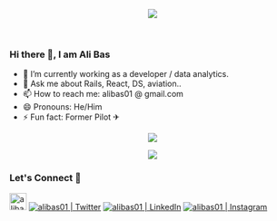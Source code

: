 <p align="center">
<img src="https://chi01pap002files.storage.live.com/y4m7zfPT8NrVUTOH6NCOBLMH2BAoxUefaPCZcoNaXal9wej-NFffHVBnefNir8jn0y9APN7EFHt5tEzZ4sfaUXpGBX3cRKke3vcF8vBE6yEkIaZrt6BcM7FOQbAKcP8ZPk8Xi-vKojs6P9RK94fi0V14iKFMzuwE1RBHtCOXXXhj4LQXXbWbGeTd1xjhQ8vW02k?width=192&height=256&cropmode=none">
</p>
<br/>
<p align="center">

</p>

### Hi there 👋, I am Ali Bas

- 🔭 I’m currently working as a developer / data analytics.
- 💬 Ask me about Rails, React, DS, aviation..
- 📫 How to reach me: alibas01 @ gmail.com
- 😄 Pronouns: He/Him
- ⚡ Fun fact: Former Pilot ✈

<!--
**alibas01/alibas01** is a ✨ _special_ ✨ repository because its `README.md` (this file) appears on your GitHub profile.

Here are some ideas to get you started:

- 🔭 I’m currently working on ...
- 🌱 I’m currently learning ...
- 👯 I’m looking to collaborate on ...
- 🤔 I’m looking for help with ...
- 💬 Ask me about ...
- 📫 How to reach me: ...
- 😄 Pronouns: ...
- ⚡ Fun fact: ...
-->
<!-- ![Ali Bas' github stats](https://github-readme-stats.vercel.app/api?username=alibas01) -->

<p align="center">
<img src="https://github-readme-stats.vercel.app/api?username=alibas01&theme=merko&show_icons=true&hide_border=true" width="auto" height="auto" />
</p>

<p align="center">
<img src="https://github-readme-stats.vercel.app/api/top-langs/?username=alibas01&layout=compact&theme=merko&show_icons=true&hide_border=true&hide=Jupyter Notebook&langs_count=10" width="auto" height="auto" />

<!-- <p align="center"> -->
<!-- <img src="https://github-readme-stats.vercel.app/api/top-langs/?username=alibas01&layout=compact&theme=merko&show_icons=true&hide_border=true&exclude_repo=Aviation-Safety-Issues,Classifying-Nature-Pictures, NECSI, Visualization, Relax-Challenge, Ultimate-Challenge, Movie-Critics-NB, JSON-Based-Data-Exercise, API-Data-Wrnagling-Mini-Project, Inferential-Statistics-Exercises,Boston-housing-prob, Heights-and-Weights, customer-segmentation" width="auto" height="auto" />
</p> -->

### Let's Connect 🔗


[<img  alt="alibas01.ca" width="30px" src="https://chi01pap002files.storage.live.com/y4m0KkTkz8zKxXhCgbuYfxUZWgj4HLSzOdWmXigfHz7-mkuyv22lNzNq-DnU7Q6_5QGHvpadnyY0TjzarpGP1xmtP34osjgp20iC-eObWCqqX91nRBCgIAJNcsA3Y_6GWAzhGxmZBVKfAes_T9VdbBvFLAVMFu_Igro8c2vZp3L5nw8-QsU7X0iFL1jlLVJrFp7?width=3601&height=3601&cropmode=none" />][website]
[<img  alt="alibas01 | Twitter" src="https://img.shields.io/badge/twitter-%230077B5.svg?&style=for-the-badge&logo=twitter&logoColor=white&color=26a69a" />][twitter]
[<img  alt="alibas01 | LinkedIn" src="https://img.shields.io/badge/linkedin-%230077B5.svg?&style=for-the-badge&logo=linkedin&logoColor=white0e76a8" />][linkedin]
[<img  alt="alibas01 | Instagram" src="https://img.shields.io/badge/instagram-%230077B5.svg?&style=for-the-badge&logo=instagram&logoColor=white&color=8a3ab9" />][instagram]
</p>

[website]: https://alibas.ca
[twitter]: https://twitter.com/AliBash01
[youtube]: https://youtube.com/codeSTACKr
[instagram]: https://www.instagram.com/al_bassss/
[linkedin]: https://www.linkedin.com/in/alibas01/
